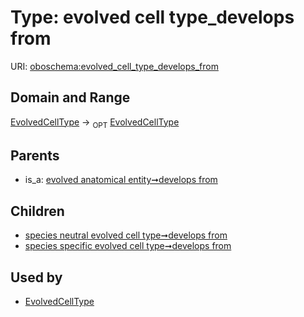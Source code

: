 
# Type: evolved cell type_develops from




URI: [oboschema:evolved_cell_type_develops_from](http://purl.obolibrary.org/oboschema/evolved_cell_type_develops_from)


## Domain and Range

[EvolvedCellType](EvolvedCellType.md) ->  <sub>OPT</sub> [EvolvedCellType](EvolvedCellType.md)

## Parents

 *  is_a: [evolved anatomical entity➞develops from](evolved_anatomical_entity_develops_from.md)

## Children

 *  [species neutral evolved cell type➞develops from](species_neutral_evolved_cell_type_develops_from.md)
 *  [species specific evolved cell type➞develops from](species_specific_evolved_cell_type_develops_from.md)

## Used by

 * [EvolvedCellType](EvolvedCellType.md)
